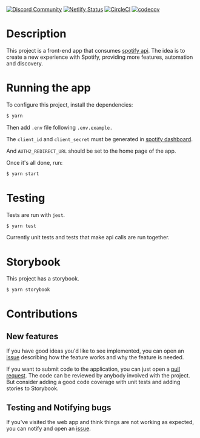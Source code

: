 [![Discord Community](https://dcbadge.vercel.app/api/server/zmrheT9Kdu?style=flat)](https://discord.gg/zmrheT9Kdu)
[![Netlify Status](https://api.netlify.com/api/v1/badges/8a7bee68-2cd9-478e-beea-c61216fc25c7/deploy-status)](https://app.netlify.com/sites/regal-pavlova-66863a/deploys)
[![CircleCI](https://dl.circleci.com/status-badge/img/gh/gitnlsn/spotify-suggestions/tree/main.svg?style=svg)](https://dl.circleci.com/status-badge/redirect/gh/gitnlsn/spotify-suggestions/tree/main)
[![codecov](https://codecov.io/gh/gitnlsn/spotify-suggestions/branch/main/graph/badge.svg?token=MgmICeGr3x)](https://codecov.io/gh/gitnlsn/spotify-suggestions)

# Description

This project is a front-end app that consumes [spotify api](https://developer.spotify.com/documentation). The idea is to create a new experience with Spotify, providing more features, automation and discovery.

# Running the app

To configure this project, install the dependencies:

```bash
$ yarn
```

Then add `.env` file following `.env.example.`

The `client_id` and `client_secret` must be generated in [spotify dashboard](https://developer.spotify.com/dashboard/login).

And `AUTH2_REDIRECT_URL` should be set to the home page of the app.

Once it's all done, run:

```bash
$ yarn start
```

# Testing

Tests are run with `jest`.

```bash
$ yarn test
```

Currently unit tests and tests that make api calls are run together.

# Storybook

This project has a storybook.

```bash
$ yarn storybook
```

# Contributions

## New features

If you have good ideas you'd like to see implemented, you can open an [issue](https://github.com/gitnlsn/spotify-suggestions/issues) describing how the feature works and why the feature is needed.

If you want to submit code to the application, you can just open a [pull request](https://github.com/gitnlsn/spotify-suggestions/pulls). The code can be reviewed by anybody involved with the project. But consider adding a good code coverage with unit tests and adding stories to Storybook.

## Testing and Notifying bugs

If you've visited the web app and think things are not working as expected, you can notify and open an [issue](https://github.com/gitnlsn/spotify-suggestions/issues).
